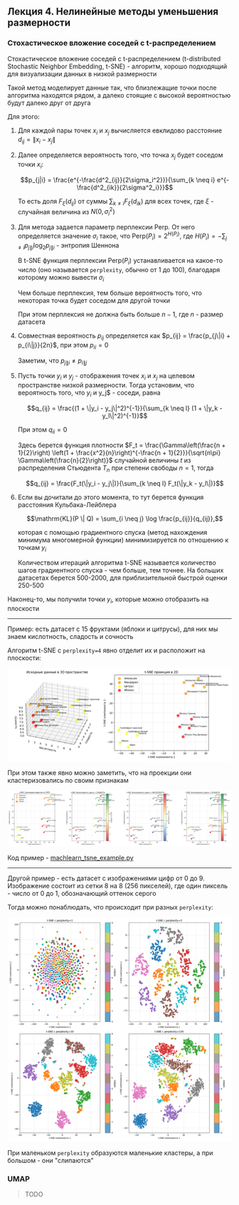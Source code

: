 <script id="MathJax-script" async src="https://cdn.jsdelivr.net/npm/mathjax@4/tex-mml-chtml.js"></script>
<script>
window.MathJax = {
  tex: {
    inlineMath: {'[+]': [['$', '$']]}
  }
};
</script>

## Лекция 4. Нелинейные методы уменьшения размерности

### Стохастическое вложение соседей с t-распределением

Стохастическое вложение соседей с t-распределением (t-distributed Stochastic Neighbor Embedding, t-SNE) - алгоритм, хорошо подходящий для визуализации данных в низкой размерности

Такой метод моделирует данные так, что близлежащие точки после алгоритма находятся рядом, а далеко стоящие с высокой вероятностью будут далеко друг от друга

Для этого:

1. Для каждой пары точек $x_i$ и $x_j$ вычисляется евклидово расстояние $d_{ij} = \|x_i - x_j\|$

2. Далее определяется вероятность того, что точка $x_j$ будет соседом точки $x_i$:

    $$p_{j|i} = \frac{e^{-\frac{d^2_{ij}}{2\sigma_i^2}}}{\sum_{k \neq i} e^{-\frac{d^2_{ik}}{2\sigma^2_i}}}$$

    То есть доля $F_\xi (d_{ij})$ от суммы $\sum_{k \neq i} F_\xi (d_{ik})$ для всех точек, где $\xi$ - случайная величина из $N(0, \sigma_i^2)$

3. Для метода задается параметр перплексии $\mathrm{Perp}$. От него определяется значение $\sigma_i$ такое, что $\mathrm{Perp}(P_i) = 2^{H(P_i)}$, где $H(P_i) = - \sum_{j\neq i} p_{j\|i} \log_2 p_{j\|i}$ - энтропия Шеннона

    В t-SNE функция перплексии $\mathrm{Perp}(P_i)$ устанавливается на какое-то число (оно называется `perplexity`, обычно от 1 до 100), благодаря которому можно вывести $\sigma_i$

    Чем больше перплексия, тем больше вероятность того, что некоторая точка будет соседом для другой точки

    При этом перплексия не должна быть больше $n - 1$, где $n$ - размер датасета

4. Совместная вероятность $p_{ij}$ определяется как $p_{ij} = \frac{p_{j\|i} + p_{i\|j}}{2n}$, при этом $p_{ii} = 0$

    Заметим, что $p_{j\|i} \neq p_{i\|j}$

5. Пусть точки $y_i$ и $y_j$ - отображения точек $x_i$ и $x_j$ на целевом пространстве низкой размерности. Тогда установим, что вероятность того, что $y_i$ и y_j$ - соседи, равна 

    $$q_{ij} = \frac{(1 + \|y_i - y_j\|^2)^{-1}}{\sum_{k \neq l} (1 + \|y_k - y_l\|^2)^{-1}}$$

    При этом $q_{ii} = 0$

    Здесь берется функция плотности $F_t = \frac{\Gamma\left(\frac{n + 1}{2}\right) \left(1 + \frac{x^2}{n}\right)^{-\frac{n + 1}{2}}}{\sqrt{n\pi} \Gamma\left(\frac{n}{2}\right)}$ случайной величины $t$ из распределения Стьюдента $T_n$ при степени свободы $n = 1$, тогда

    $$q_{ij} = \frac{F_t(\|y_i - y_j\|)}{\sum_{k \neq l} F_t(\|y_k - y_l\|)}$$

6. Если вы дочитали до этого момента, то тут берется функция расстояния Кульбака-Лейблера

    $$\mathrm{KL}(P \| Q) = \sum_{i \neq j} \log \frac{p_{ij}}{q_{ij}},$$

    которая с помощью градиентного спуска (метод нахождения минимума многомерной функции) минимизируется по отношению к точкам $y_i$

    Количеством итераций алгоритма t-SNE называется количество шагов градиентного спуска - чем больше, тем точнее. На больших датасетах берется 500-2000, для приблизительной быстрой оценки 250-500

Наконец-то, мы получили точки $y_i$, которые можно отобразить на плоскости

---

Пример: есть датасет с 15 фруктами (яблоки и цитрусы), для них мы знаем кислотность, сладость и сочность

Алгоритм t-SNE с `perplexity=4` явно отделит их и расположит на плоскости:

![t-SNE фрукты 1](images/machlearn_tsne_example1.png)

При этом также явно можно заметить, что на проекции они кластеризовались по своим признакам

![t-SNE фрукты 2](images/machlearn_tsne_example2.png)

Код пример - [machlearn_tsne_example.py](./examples/machlearn_tsne_example.py)

---

Другой пример - есть датасет с изображениями цифр от 0 до 9. Изображение состоит из сетки 8 на 8 (256 пикселей), где один пиксель - число от 0 до 1, обозначающий оттенок серого

Тогда можно понаблюдать, что происходит при разных `perplexity`:

![t-SNE цифры 2](images/machlearn_tsne_digits_example.png)

При маленьком `perplexity` образуются маленькие кластеры, а при большом - они "слипаются"

### UMAP 

> TODO
